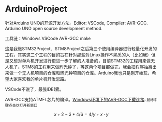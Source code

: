 # ArduinoProject
针对Arduino UNO的开源开发方法。Editor: VSCode, Compiler: AVR-GCC. Arduino UNO open source development method.

工具链：Windows VSCode AVR-GCC make

这是我继STM32Project、STM8Project之后第三个使用编译器进行轻量化开发的工程，其实这三个工程的目的旨在针对那些对Linux操作不熟悉的人（比如我）但是又想对单片机开发进行更进一步了解的人准备的，目前STM32的工程用来做无人机了，STM8的工程用来做辉光钟了，等这两个项目都做完，我会把程序抽离出来做一个无人机项目的仓库和辉光钟项目的仓库。Arduino我也只是刚开始玩，希望大家喜欢我的单片机开发思路。

VSCode不说了，最强IDE(雾。

AVR-GCC支持ATMEL芯片的编译。[Windows环境下的AVR-GCC下载连接](https://blog.zakkemble.net/avr-gcc-builds/)`←鼠标中键点击以打开新窗口`

$$ x+2-3*4/6=4/y + x\cdot y $$